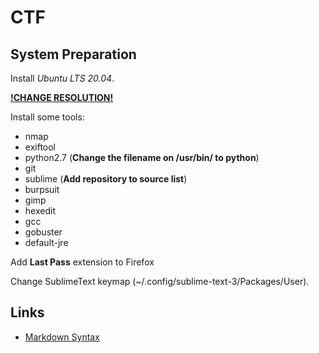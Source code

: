 # CTF

## System Preparation

Install _Ubuntu LTS 20.04_.

**[!CHANGE RESOLUTION!](https://virtualizationreview.com/Blogs/virtual-Insider/2014/09/change-ubuntu-resolution-on-hyper-v-vm.aspx)**

Install some tools:
- nmap
- exiftool 
- python2.7 (**Change the filename on /usr/bin/ to python**)
- git
- sublime (**Add repository to source list**)
- burpsuit
- gimp
- hexedit
- gcc
- gobuster
- default-jre

Add **Last Pass** extension to Firefox

Change SublimeText keymap (\~/.config/sublime-text-3/Packages/User).

## Links

- [Markdown Syntax](https://www.markdownguide.org/basic-syntax/)
